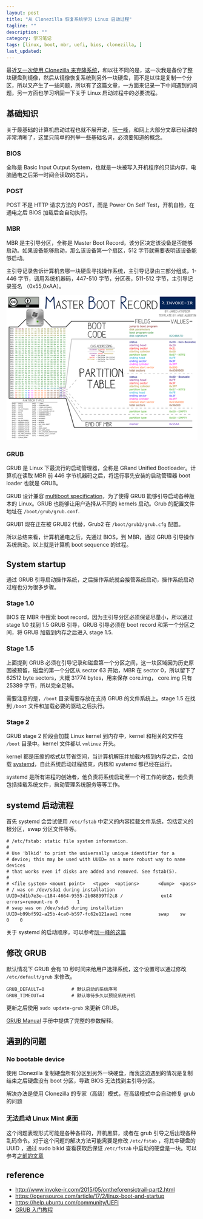 ```yaml
---
layout: post
title: "从 Clonezilla 恢复系统学习 Linux 启动过程"
tagline: ""
description: ""
category: 学习笔记
tags: [linux, boot, mbr, uefi, bios, clonezilla, ]
last_updated:
---
```


最近[又一次使用 Clonezilla 来克隆系统](/post/2016/08/clonezilla-clone-system.html)，和以往不同的是，这一次我是备份了整块硬盘到镜像，然后从镜像恢复系统到另外一块硬盘，而不是以往是复制一个分区，所以又产生了一些问题，所以有了这篇文章，一方面来记录一下中间遇到的问题，另一方面也学习巩固一下关于 Linux 启动过程中的必要流程。

## 基础知识
关于最基础的计算机启动过程也就不展开说，[阮一峰](http://www.ruanyifeng.com/blog/2013/02/booting.html)，和网上大部分文章已经讲的非常清晰了，这里只简单的列举一些基础名词，必须要知道的概念。

### BIOS
全称是 Basic Input Output System，也就是一块被写入开机程序的只读内存，电脑通电之后第一时间会读取的芯片。

### POST
POST 不是 HTTP 请求方法的 POST，而是 Power On Self Test，开机自检，在通电之后 BIOS 加载后会自动执行。

### MBR
MBR 是主引导分区，全称是 Master Boot Record，该分区决定该设备是否能够启动。如果设备能够启动，那么该设备第一个扇区，512 字节就需要表明该设备能够启动。

主引导记录告诉计算机去哪一块硬盘寻找操作系统，主引导记录由三部分组成，1-446 字节，调用系统机器码，447-510 字节，分区表，511-512 字节，主引导记录签名 （0x55,0xAA）。

![mbr](/assets/boot-mbr.png)

### GRUB
GRUB 是 Linux 下最流行的启动管理器，全称是 GRand Unified Bootloader。计算机在读取 MBR 前 446 字节机器码之后，将运行事先安装的启动管理器 boot loader 也就是 GRUB。

GRUB 设计兼容 [multiboot specification](https://en.wikipedia.org/wiki/Multiboot_Specification)，为了使得 GRUB 能够引导启动各种版本的 Linux。GRUB 也能够让用户选择从不同的 kernels 启动。Grub 的配置文件地址在 `/boot/grub/grub.conf`.

GRUB1 现在正在被 GRUB2 代替，Grub2 在 `/boot/grub2/grub.cfg` 配置。

所以总结来看，计算机通电之后，先通过 BIOS，到 MBR，通过 GRUB 引导操作系统启动。以上就是计算机 boot sequence 的过程。

## System startup
通过 GRUB 引导启动操作系统，之后操作系统就会接管系统启动，操作系统启动过程也分为很多步骤。

### Stage 1.0
BIOS 在 MBR 中搜索 boot record，因为主引导分区必须保证尽量小，所以通过 stage 1.0 找到 1.5 GRUB 引导，GRUB 引导必须在 boot record 和第一个分区之间，将 GRUB 加载到内存之后进入 stage 1.5.

### Stage 1.5
上面提到 GRUB 必须在引导记录和磁盘第一个分区之间，这一块区域因为历史原因被预留，磁盘的第一个分区从 sector 63 开始，MBR 在 sector 0，所以留下了 62512 byte sectors，大概 31774 bytes，用来保存 core.img， core.img 只有 25389 字节，所以完全足够。

需要注意的是，`/boot` 目录需要存放在支持 GRUB 的文件系统上。stage 1.5 在找到 `/boot` 文件和加载必要的驱动之后执行。

### Stage 2
GRUB stage 2 阶段会加载 Linux kernel 到内存中，kernel 和相关的文件在 `/boot` 目录中。kernel 文件都以 `vmlinuz` 开头。

kernel 都是压缩的格式以节省空间，当计算机解压并加载内核到内存之后，会加载 [systemd](https://en.wikipedia.org/wiki/Systemd)，自此系统启动过程结束，内核和 systemd 都已经在运行。

systemd 是所有进程的创始者，他负责将系统启动至一个可工作的状态，他负责包括挂载系统文件，启动管理系统服务等等工作。

## systemd 启动流程
首先 systemd 会尝试使用 `/etc/fstab` 中定义的内容挂载文件系统，包括定义的根分区，swap 分区文件等等。

    # /etc/fstab: static file system information.
    #
    # Use 'blkid' to print the universally unique identifier for a
    # device; this may be used with UUID= as a more robust way to name devices
    # that works even if disks are added and removed. See fstab(5).
    #
    # <file system> <mount point>   <type>  <options>       <dump>  <pass>
    # / was on /dev/sda1 during installation
    UUID=3d1b7e3e-c184-4664-9555-2b088997f2c8 /              ext4    errors=remount-ro 0       1
    # swap was on /dev/sda5 during installation
    UUID=b99bf592-a25b-4ca0-b597-fc62e121aae1 none          swap    sw            0    0

关于 systemd 的启动顺序，可以参考[阮一峰的这篇](http://www.ruanyifeng.com/blog/2016/03/systemd-tutorial-commands.html)

## 修改 GRUB
默认情况下 GRUB 会有 10 秒时间来给用户选择系统，这个设置可以通过修改 `/etc/default/grub` 来修改。

    GRUB_DEFAULT=0          # 默认启动的系统序号
    GRUB_TIMEOUT=4          # 默认等待多久以预设系统开机

更新之后使用 `sudo update-grub` 来更新 GRUB。

[GRUB Manual](https://www.gnu.org/software/grub/manual/grub.html#Simple-configuration) 手册中提供了完整的参数解释。

## 遇到的问题

### No bootable device
使用 Clonezilla 复制硬盘所有分区到另外一块硬盘，而我这边遇到的情况是复制结束之后硬盘没有 boot 分区，导致 BIOS 无法找到主引导分区。

解决办法是使用 Clonezilla 的专家（高级）模式，在高级模式中会自动修复 grub 的问题

### 无法启动 Linux Mint 桌面
这个问题表现形式可能是各种各样的，开机黑屏，或者在 grub 引导之后出现各种乱码命令。对于这个问题的解决方法可能需要是修改 `/etc/fstab` ，将其中硬盘的 UUID ，通过 sudo blkid 查看获取后保证 `/etc/fstab` 中启动的硬盘是一块。可以参考[之前的文章](/post/2016/08/clonezilla-clone-system.html)

## reference

- <http://www.invoke-ir.com/2015/05/ontheforensictrail-part2.html>
- <https://opensource.com/article/17/2/linux-boot-and-startup>
- <https://help.ubuntu.com/community/UEFI>
- [GRUB 入门教程](https://wiki.ubuntu.com.cn/GRUB%E5%85%A5%E9%97%A8%E6%95%99%E7%A8%8B)
